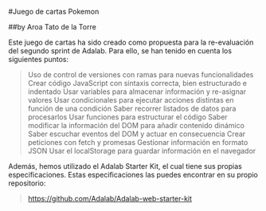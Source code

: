 #Juego de cartas Pokemon

##by Aroa Tato de la Torre

Este juego de cartas ha sido creado como propuesta para la re-evaluación del segundo sprint de Adalab. Para ello, se han tenido en cuenta los siguientes puntos:

> Uso de control de versiones con ramas para nuevas funcionalidades
> Crear código JavaScript con sintaxis correcta, bien estructurado e indentado
> Usar variables para almacenar información y re-asignar valores
> Usar condicionales para ejecutar acciones distintas en función de una condición
> Saber recorrer listados de datos para procesarlos
> Usar funciones para estructurar el código
> Saber modificar la información del DOM para añadir contenido dinámico
> Saber escuchar eventos del DOM y actuar en consecuencia
> Crear peticiones con fetch y promesas
> Gestionar información en formato JSON
> Usar el localStorage para guardar información en el navegador

Además, hemos utilizado el Adalab Starter Kit, el cual tiene sus propias especificaciones. Estas especificaciones las puedes encontrar en su propio repositorio: 

> https://github.com/Adalab/Adalab-web-starter-kit